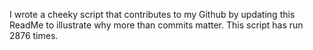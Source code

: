 I wrote a cheeky script that contributes to my Github by updating this ReadMe to illustrate why more than commits matter. This script has run 2876 times.
